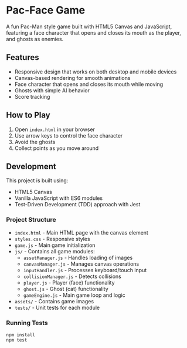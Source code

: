 # Pac-Face Game

A fun Pac-Man style game built with HTML5 Canvas and JavaScript, featuring a face character that opens and closes its mouth as the player, and ghosts as enemies.

## Features

- Responsive design that works on both desktop and mobile devices
- Canvas-based rendering for smooth animations
- Face character that opens and closes its mouth while moving
- Ghosts with simple AI behavior
- Score tracking

## How to Play

1. Open `index.html` in your browser
2. Use arrow keys to control the face character
3. Avoid the ghosts
4. Collect points as you move around

## Development

This project is built using:
- HTML5 Canvas
- Vanilla JavaScript with ES6 modules
- Test-Driven Development (TDD) approach with Jest

### Project Structure

- `index.html` - Main HTML page with the canvas element
- `styles.css` - Responsive styles
- `game.js` - Main game initialization
- `js/` - Contains all game modules:
  - `assetManager.js` - Handles loading of images
  - `canvasManager.js` - Manages canvas operations
  - `inputHandler.js` - Processes keyboard/touch input
  - `collisionManager.js` - Detects collisions
  - `player.js` - Player (face) functionality
  - `ghost.js` - Ghost (cat) functionality
  - `gameEngine.js` - Main game loop and logic
- `assets/` - Contains game images
- `tests/` - Unit tests for each module

### Running Tests

```
npm install
npm test
``` 